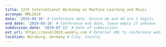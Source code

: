```yaml
---
title: 12th International Workshop on Machine Learning and Music
acronym: MML2019
date: '2019-09-16' # Conference date. Ensure mm and dd are 2 digits
end_date: '2019-09-16' # Conference end date, leave empty if unknown
submission_date: '2019-07-12' # Date of submissions
ext_url: https://musml2019.weebly.com # External URL to conference website
location: Würzburg, Germany # City, Country
---
```

